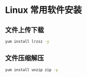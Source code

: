 # Linux 常用软件安装

## 文件上传下载


```bash
yum install lrzsz -y
```


## 文件压缩解压

```bash
yum install unzip zip -y
```